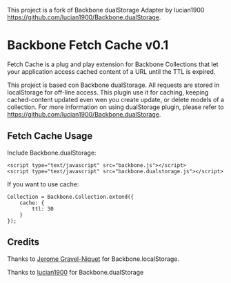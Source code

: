 This project is a fork of Backbone dualStorage Adapter by lucian1900 https://github.com/lucian1900/Backbone.dualStorage.

Backbone Fetch Cache v0.1
=================================

Fetch Cache is a plug and play extension for Backbone Collections that let your application access cached content of a URL until the TTL is expired.

This project is based con Backbone dualStorage. All requests are stored in localStorage for off-line access. This plugin use it for caching, keeping cached-content updated even wen you create update, or delete models of a collection. For more information on using dualStorage plugin, please refer to https://github.com/lucian1900/Backbone.dualStorage.

Fetch Cache Usage
-----

Include Backbone.dualStorage:

    <script type="text/javascript" src="backbone.js"></script>
    <script type="text/javascript" src="backbone.dualstorage.js"></script>

If you want to use cache:

    Collection = Backbone.Collection.extend({
        cache: {
            ttl: 30
        }
    });

Credits
-------

Thanks to [Jerome Gravel-Niquet](https://github.com/jeromegn) for Backbone.localStorage.

Thanks to [lucian1900](https://github.com/lucian1900/Backbone.dualStorage) for Backbone.dualStorage 